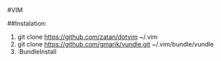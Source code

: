 #VIM


##Instalation:

  1) git clone https://github.com/zatan/dotvim ~/.vim
  2) git clone https://github.com/gmarik/vundle.git ~/.vim/bundle/vundle
  2) :BundleInstall
